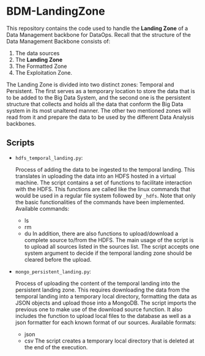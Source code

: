 # BDM-LandingZone

This repository contains the code used to handle the **Landing Zone** of a Data Management backbone for DataOps.
Recall that the structure of the Data Management Backbone consists of:
1. The data sources
2. The **Landing Zone**
3. The Formatted Zone
4. The Exploitation Zone.

The Landing Zone is divided into two distinct zones: Temporal and Persistent.
The first serves as a temporary location to store the data that is to be added to the Big Data System, and the second one is the persistent structure that collects and holds all the data that conform the Big Data system in its most unaltered manner. The other two mentioned zones will read from it and prepare the data to be used by the different Data Analysis backbones.

## Scripts

- `hdfs_temporal_landing.py`:

  Process of adding the data to be ingested to the temporal landing. This translates in uploading the data into an HDFS hosted in a virtual 
  machine.
  The script contains a set of functions to facilitate interaction with the HDFS. This functions are called like the linux commands that would be used in a regular file system followed by `_hdfs`. Note that only the basic functionalities of the commands have been implemented.
  Available commands:
  - ls
  - rm
  - du
  In addition, there are also functions to upload/download a complete source to/from the HDFS.
  The main usage of the script is to upload all sources listed in the sources list. The script accepts one system argument to decide if the temporal landing zone should be cleared before the upload.


- `mongo_persistent_landing.py`:

  Process of uploading the content of the temporal landing into the persistent landing zone. This requires downloading the data from the temporal landing into a temporary local directory, formatting the data as JSON objects and upload those into a MongoDB.
  The script imports the previous one to make use of the download source function. It also includes the function to upload local files to the database as well as a json formatter for each known format of our sources.
  Available formats:
  - json
  - csv
  The script creates a temporary local directory that is deleted at the end of the execution.
